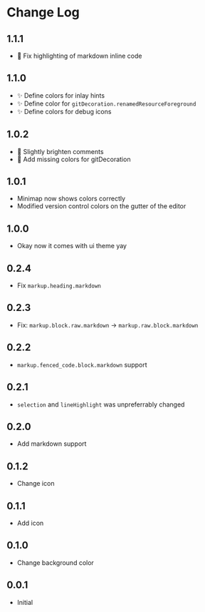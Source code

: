 # Change Log

## 1.1.1

- 🐛 Fix highlighting of markdown inline code

## 1.1.0

- ✨ Define colors for inlay hints
- ✨ Define color for `gitDecoration.renamedResourceForeground`
- ✨ Define colors for debug icons

## 1.0.2

- 🎨 Slightly brighten comments
- 🐛 Add missing colors for gitDecoration

## 1.0.1

- Minimap now shows colors correctly
- Modified version control colors on the gutter of the editor

## 1.0.0

- Okay now it comes with ui theme yay

## 0.2.4

- Fix `markup.heading.markdown`

## 0.2.3

- Fix: `markup.block.raw.markdown` -> `markup.raw.block.markdown`

## 0.2.2

- `markup.fenced_code.block.markdown` support

## 0.2.1

- `selection` and `lineHighlight` was unpreferrably changed

## 0.2.0

- Add markdown support

## 0.1.2

- Change icon

## 0.1.1

- Add icon

## 0.1.0

- Change background color

## 0.0.1

- Initial
